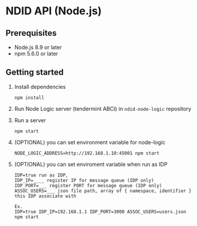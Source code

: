 # NDID API (Node.js)

## Prerequisites

- Node.js 8.9 or later
- npm 5.6.0 or later

## Getting started

1.  Install dependencies

    ```
    npm install
    ```

2.  Run Node Logic server (tendermint ABCI) in `ndid-node-logic` repository

3.  Run a server

    ```
    npm start
    ```

4.  (OPTIONAL) you can set environment variable for node-logic

    ```
    NODE_LOGIC_ADDRESS=http://192.168.1.10:45001 npm start
    ```

5.  (OPTIONAL) you can set enviroment variable when run as IDP

    ```
    IDP=true run as IDP,
    IDP_IP=____ register IP for message queue (IDP only)
    IDP_PORT=___ register PORT for message queue (IDP only)
    ASSOC_USERS=___ json file path, array of { namespace, identifier } this IDP associate with
    
    Ex.
    IDP=true IDP_IP=192.168.1.1 IDP_PORT=3000 ASSOC_USERS=users.json npm start
    ```